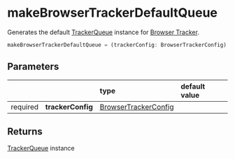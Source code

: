 # makeBrowserTrackerDefaultQueue

Generates the default [TrackerQueue](/tracking/browser/api-reference/core/TrackerQueue.md) instance for [Browser Tracker](/tracking/browser/api-reference/general/BrowserTracker.md).

```typescript
makeBrowserTrackerDefaultQueue = (trackerConfig: BrowserTrackerConfig) => TrackerQueueInterface
```

## Parameters
|          |                   | type                                                                                | default value
| :-:      | :--               | :--                                                                                 | :--           
| required | **trackerConfig** | [BrowserTrackerConfig](/tracking/browser/api-reference/definitions/BrowserTrackerConfig.md) |

## Returns
[TrackerQueue](/tracking/browser/api-reference/core/TrackerQueue.md) instance
